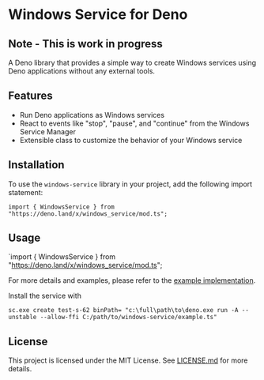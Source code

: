 # Windows Service for Deno

## Note - This is work in progress

A Deno library that provides a simple way to create Windows services using Deno applications without any external tools.

## Features

- Run Deno applications as Windows services
- React to events like "stop", "pause", and "continue" from the Windows Service Manager
- Extensible class to customize the behavior of your Windows service

## Installation

To use the `windows-service` library in your project, add the following import statement:

`import { WindowsService } from "https://deno.land/x/windows_service/mod.ts";`

## Usage

`import { WindowsService } from "https://deno.land/x/windows_service/mod.ts";

For more details and examples, please refer to the [example implementation](https://deno.land/x/windows_service/example.ts).

Install the service with

```
sc.exe create test-s-62 binPath= "c:\full\path\to\deno.exe run -A --unstable --allow-ffi C:/path/to/windows-service/example.ts"
```

## License

This project is licensed under the MIT License. See [LICENSE.md](LICENSE.md) for more details.
